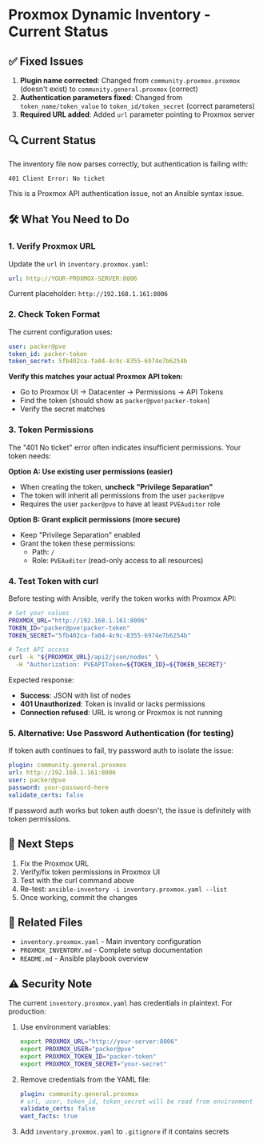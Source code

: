 # Proxmox Dynamic Inventory - Current Status

## ✅ Fixed Issues

1. **Plugin name corrected**: Changed from `community.proxmox.proxmox` (doesn't exist) to `community.general.proxmox` (correct)
2. **Authentication parameters fixed**: Changed from `token_name/token_value` to `token_id/token_secret` (correct parameters)
3. **Required URL added**: Added `url` parameter pointing to Proxmox server

## 🔍 Current Status

The inventory file now parses correctly, but authentication is failing with:
```
401 Client Error: No ticket
```

This is a Proxmox API authentication issue, not an Ansible syntax issue.

## 🛠️ What You Need to Do

### 1. Verify Proxmox URL
Update the `url` in `inventory.proxmox.yaml`:
```yaml
url: http://YOUR-PROXMOX-SERVER:8006
```
Current placeholder: `http://192.168.1.161:8006`

### 2. Check Token Format
The current configuration uses:
```yaml
user: packer@pve
token_id: packer-token
token_secret: 5fb402ca-fa04-4c9c-8355-6974e7b6254b
```

**Verify this matches your actual Proxmox API token:**
- Go to Proxmox UI → Datacenter → Permissions → API Tokens
- Find the token (should show as `packer@pve!packer-token`)
- Verify the secret matches

### 3. Token Permissions
The "401 No ticket" error often indicates insufficient permissions. Your token needs:

**Option A: Use existing user permissions (easier)**
- When creating the token, **uncheck "Privilege Separation"**
- The token will inherit all permissions from the user `packer@pve`
- Requires the user `packer@pve` to have at least `PVEAuditor` role

**Option B: Grant explicit permissions (more secure)**
- Keep "Privilege Separation" enabled
- Grant the token these permissions:
  - Path: `/`
  - Role: `PVEAuditor` (read-only access to all resources)

### 4. Test Token with curl
Before testing with Ansible, verify the token works with Proxmox API:

```bash
# Set your values
PROXMOX_URL="http://192.168.1.161:8006"
TOKEN_ID="packer@pve!packer-token"
TOKEN_SECRET="5fb402ca-fa04-4c9c-8355-6974e7b6254b"

# Test API access
curl -k "${PROXMOX_URL}/api2/json/nodes" \
  -H "Authorization: PVEAPIToken=${TOKEN_ID}=${TOKEN_SECRET}"
```

Expected response:
- **Success**: JSON with list of nodes
- **401 Unauthorized**: Token is invalid or lacks permissions
- **Connection refused**: URL is wrong or Proxmox is not running

### 5. Alternative: Use Password Authentication (for testing)

If token auth continues to fail, try password auth to isolate the issue:

```yaml
plugin: community.general.proxmox
url: http://192.168.1.161:8006
user: packer@pve
password: your-password-here
validate_certs: false
```

If password auth works but token auth doesn't, the issue is definitely with token permissions.

## 📝 Next Steps

1. Fix the Proxmox URL
2. Verify/fix token permissions in Proxmox UI
3. Test with the curl command above
4. Re-test: `ansible-inventory -i inventory.proxmox.yaml --list`
5. Once working, commit the changes

## 🔗 Related Files

- `inventory.proxmox.yaml` - Main inventory configuration
- `PROXMOX_INVENTORY.md` - Complete setup documentation  
- `README.md` - Ansible playbook overview

## ⚠️ Security Note

The current `inventory.proxmox.yaml` has credentials in plaintext. For production:

1. Use environment variables:
   ```bash
   export PROXMOX_URL="http://your-server:8006"
   export PROXMOX_USER="packer@pve"
   export PROXMOX_TOKEN_ID="packer-token"
   export PROXMOX_TOKEN_SECRET="your-secret"
   ```

2. Remove credentials from the YAML file:
   ```yaml
   plugin: community.general.proxmox
   # url, user, token_id, token_secret will be read from environment
   validate_certs: false
   want_facts: true
   ```

3. Add `inventory.proxmox.yaml` to `.gitignore` if it contains secrets
